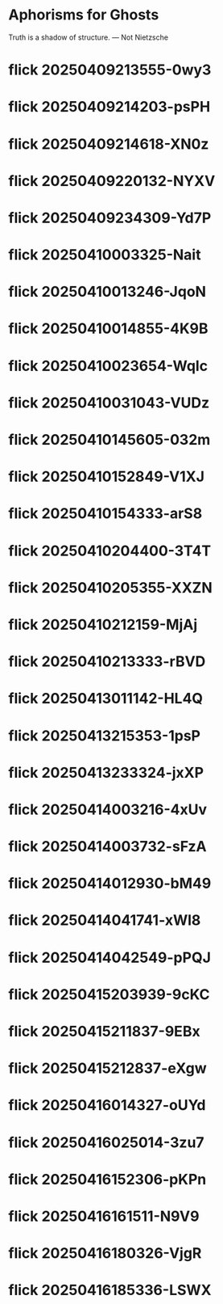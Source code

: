 # Aphorisms for Ghosts

Truth is a shadow of structure.
— Not Nietzsche
# flick 20250409213555-0wy3
# flick 20250409214203-psPH
# flick 20250409214618-XN0z
# flick 20250409220132-NYXV
# flick 20250409234309-Yd7P
# flick 20250410003325-Nait
# flick 20250410013246-JqoN
# flick 20250410014855-4K9B
# flick 20250410023654-Wqlc
# flick 20250410031043-VUDz
# flick 20250410145605-032m
# flick 20250410152849-V1XJ
# flick 20250410154333-arS8
# flick 20250410204400-3T4T
# flick 20250410205355-XXZN
# flick 20250410212159-MjAj
# flick 20250410213333-rBVD
# flick 20250413011142-HL4Q
# flick 20250413215353-1psP
# flick 20250413233324-jxXP
# flick 20250414003216-4xUv
# flick 20250414003732-sFzA
# flick 20250414012930-bM49
# flick 20250414041741-xWl8
# flick 20250414042549-pPQJ
# flick 20250415203939-9cKC
# flick 20250415211837-9EBx
# flick 20250415212837-eXgw
# flick 20250416014327-oUYd
# flick 20250416025014-3zu7
# flick 20250416152306-pKPn
# flick 20250416161511-N9V9
# flick 20250416180326-VjgR
# flick 20250416185336-LSWX
